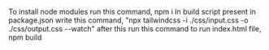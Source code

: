 To install node modules run this command,
npm i
In build script present in package.json write this command,
"npx tailwindcss -i ./css/input.css -o ./css/output.css --watch"
after this run this command to run index.html file,
npm build
